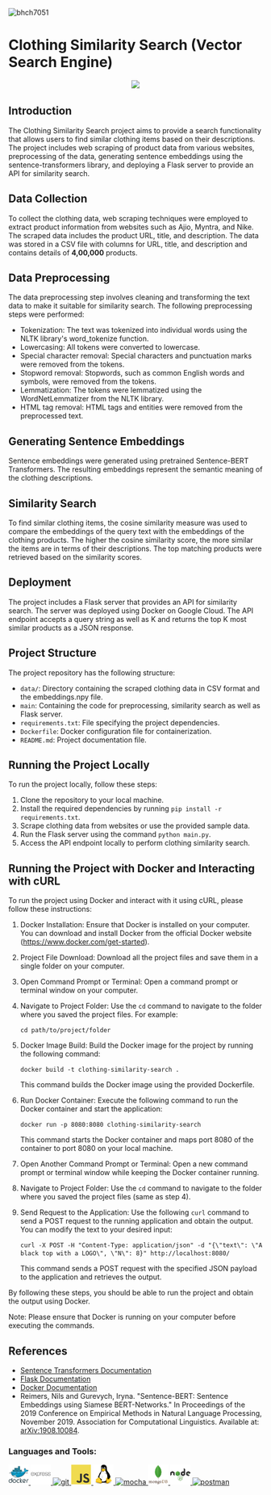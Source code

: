 <p align="left"> <img src="https://komarev.com/ghpvc/?username=bhch7051&label=Profile%20views&color=0e75b6&style=flat" alt="bhch7051" /> </p>

# Clothing Similarity Search (Vector Search Engine)


<p align="center">
<img src="./public/search-engine.gif" />
</p>


## Introduction
The Clothing Similarity Search project aims to provide a search functionality that allows users to find similar clothing items based on their descriptions. The project includes web scraping of product data from various websites, preprocessing of the data, generating sentence embeddings using the sentence-transformers library, and deploying a Flask server to provide an API for similarity search.

## Data Collection
To collect the clothing data, web scraping techniques were employed to extract product information from websites such as Ajio, Myntra, and Nike. The scraped data includes the product URL, title, and description. The data was stored in a CSV file with columns for URL, title, and description and contains details of **4,00,000** products.

## Data Preprocessing
The data preprocessing step involves cleaning and transforming the text data to make it suitable for similarity search. The following preprocessing steps were performed:
- Tokenization: The text was tokenized into individual words using the NLTK library's word_tokenize function.
- Lowercasing: All tokens were converted to lowercase.
- Special character removal: Special characters and punctuation marks were removed from the tokens.
- Stopword removal: Stopwords, such as common English words and symbols, were removed from the tokens.
- Lemmatization: The tokens were lemmatized using the WordNetLemmatizer from the NLTK library.
- HTML tag removal: HTML tags and entities were removed from the preprocessed text.

## Generating Sentence Embeddings
Sentence embeddings were generated using pretrained Sentence-BERT Transformers. The resulting embeddings represent the semantic meaning of the clothing descriptions.

## Similarity Search
To find similar clothing items, the cosine similarity measure was used to compare the embeddings of the query text with the embeddings of the clothing products. The higher the cosine similarity score, the more similar the items are in terms of their descriptions. The top matching products were retrieved based on the similarity scores.

## Deployment
The project includes a Flask server that provides an API for similarity search. The server was deployed using Docker on Google Cloud. The API endpoint accepts a query string as well as K and returns the top K most similar products as a JSON response.

## Project Structure
The project repository has the following structure:
- `data/`: Directory containing the scraped clothing data in CSV format and the embeddings.npy file.
- `main`: Containing the code for preprocessing, similarity search as well as Flask server.
- `requirements.txt`: File specifying the project dependencies.
- `Dockerfile`: Docker configuration file for containerization.
- `README.md`: Project documentation file.

## Running the Project Locally
To run the project locally, follow these steps:
1. Clone the repository to your local machine.
2. Install the required dependencies by running `pip install -r requirements.txt`.
3. Scrape clothing data from websites or use the provided sample data.
4. Run the Flask server using the command `python main.py`.
5. Access the API endpoint locally to perform clothing similarity search.


## Running the Project with Docker and Interacting with cURL

To run the project using Docker and interact with it using cURL, please follow these instructions:

1. Docker Installation: Ensure that Docker is installed on your computer. You can download and install Docker from the official Docker website (https://www.docker.com/get-started).

2. Project File Download: Download all the project files and save them in a single folder on your computer.

3. Open Command Prompt or Terminal: Open a command prompt or terminal window on your computer.

4. Navigate to Project Folder: Use the `cd` command to navigate to the folder where you saved the project files. For example:

   ```shell
   cd path/to/project/folder
   ```

5. Docker Image Build: Build the Docker image for the project by running the following command:

   ```shell
   docker build -t clothing-similarity-search .
   ```

   This command builds the Docker image using the provided Dockerfile.

6. Run Docker Container: Execute the following command to run the Docker container and start the application:

   ```shell
   docker run -p 8080:8080 clothing-similarity-search
   ```

   This command starts the Docker container and maps port 8080 of the container to port 8080 on your local machine.

7. Open Another Command Prompt or Terminal: Open a new command prompt or terminal window while keeping the Docker container running.

8. Navigate to Project Folder: Use the `cd` command to navigate to the folder where you saved the project files (same as step 4).

9. Send Request to the Application: Use the following `curl` command to send a POST request to the running application and obtain the output. You can modify the text to your desired input:

   ```shell
   curl -X POST -H "Content-Type: application/json" -d "{\"text\": \"A black top with a LOGO\", \"N\": 8}" http://localhost:8080/
   ```

   This command sends a POST request with the specified JSON payload to the application and retrieves the output.

By following these steps, you should be able to run the project and obtain the output using Docker.

Note: Please ensure that Docker is running on your computer before executing the commands.
## References
- [Sentence Transformers Documentation](https://www.sbert.net/)
- [Flask Documentation](https://flask.palletsprojects.com/)
- [Docker Documentation](https://docs.docker.com/)
- Reimers, Nils and Gurevych, Iryna. "Sentence-BERT: Sentence Embeddings using Siamese BERT-Networks." In Proceedings of the 2019 Conference on Empirical Methods in Natural Language Processing, November 2019. Association for Computational Linguistics. Available at: [arXiv:1908.10084](http://arxiv.org/abs/1908.10084).



<h3 align="left">Languages and Tools:</h3>
<p align="left"> <a href="https://www.docker.com/" target="_blank" rel="noreferrer"> <img src="https://raw.githubusercontent.com/devicons/devicon/master/icons/docker/docker-original-wordmark.svg" alt="docker" width="40" height="40"/> </a> <a href="https://expressjs.com" target="_blank" rel="noreferrer"> <img src="https://raw.githubusercontent.com/devicons/devicon/master/icons/express/express-original-wordmark.svg" alt="express" width="40" height="40"/> </a> <a href="https://git-scm.com/" target="_blank" rel="noreferrer"> <img src="https://www.vectorlogo.zone/logos/git-scm/git-scm-icon.svg" alt="git" width="40" height="40"/> </a> <a href="https://developer.mozilla.org/en-US/docs/Web/JavaScript" target="_blank" rel="noreferrer"> <img src="https://raw.githubusercontent.com/devicons/devicon/master/icons/javascript/javascript-original.svg" alt="javascript" width="40" height="40"/> </a> <a href="https://www.linux.org/" target="_blank" rel="noreferrer"> <img src="https://raw.githubusercontent.com/devicons/devicon/master/icons/linux/linux-original.svg" alt="linux" width="40" height="40"/> </a> <a href="https://mochajs.org" target="_blank" rel="noreferrer"> <img src="https://www.vectorlogo.zone/logos/mochajs/mochajs-icon.svg" alt="mocha" width="40" height="40"/> </a> <a href="https://www.mongodb.com/" target="_blank" rel="noreferrer"> <img src="https://raw.githubusercontent.com/devicons/devicon/master/icons/mongodb/mongodb-original-wordmark.svg" alt="mongodb" width="40" height="40"/> </a> <a href="https://nodejs.org" target="_blank" rel="noreferrer"> <img src="https://raw.githubusercontent.com/devicons/devicon/master/icons/nodejs/nodejs-original-wordmark.svg" alt="nodejs" width="40" height="40"/> </a> <a href="https://postman.com" target="_blank" rel="noreferrer"> <img src="https://www.vectorlogo.zone/logos/getpostman/getpostman-icon.svg" alt="postman" width="40" height="40"/> </a> </p>
